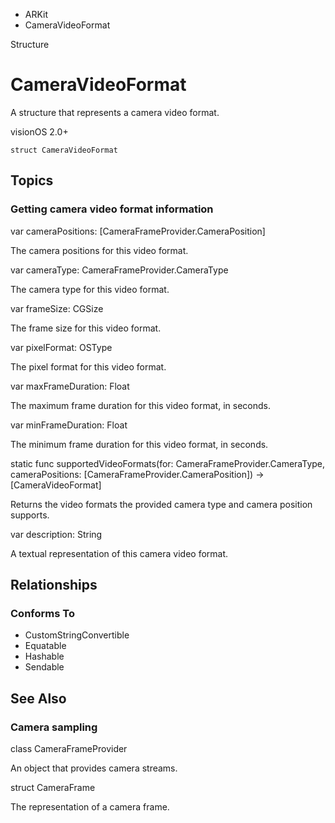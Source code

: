 

- ARKit
-  CameraVideoFormat 

Structure

# CameraVideoFormat

A structure that represents a camera video format.

visionOS 2.0+

``` source
struct CameraVideoFormat
```

## Topics

### Getting camera video format information

var cameraPositions: [CameraFrameProvider.CameraPosition]

The camera positions for this video format.

var cameraType: CameraFrameProvider.CameraType

The camera type for this video format.

var frameSize: CGSize

The frame size for this video format.

var pixelFormat: OSType

The pixel format for this video format.

var maxFrameDuration: Float

The maximum frame duration for this video format, in seconds.

var minFrameDuration: Float

The minimum frame duration for this video format, in seconds.

static func supportedVideoFormats(for: CameraFrameProvider.CameraType, cameraPositions: [CameraFrameProvider.CameraPosition]) -> [CameraVideoFormat]

Returns the video formats the provided camera type and camera position supports.

var description: String

A textual representation of this camera video format.

## Relationships

### Conforms To

- CustomStringConvertible
- Equatable
- Hashable
- Sendable

## See Also

### Camera sampling

class CameraFrameProvider

An object that provides camera streams.

struct CameraFrame

The representation of a camera frame.

